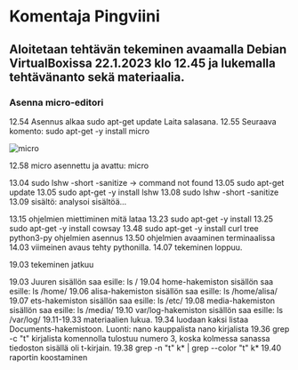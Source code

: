 
# Komentaja Pingviini

## Aloitetaan tehtävän tekeminen avaamalla Debian VirtualBoxissa 22.1.2023 klo 12.45 ja lukemalla tehtävänanto sekä materiaalia.

### Asenna micro-editori

12.54 Asennus alkaa
	sudo apt-get update
  Laita salasana.
12.55 Seuraava komento:
	sudo apt-get -y install micro


![micro](https://user-images.githubusercontent.com/112398757/213931451-6504fa74-dd3a-487e-9b12-ad2decee7c99.JPG)


12.58 micro asennettu ja avattu: micro <tiedoston nimi>
 
  
13.04 sudo lshw -short -sanitize -> command not found
13.05 sudo apt-get update
13.05 sudo apt-get -y install lshw
13.08 sudo lshw -short -sanitize
13.09 sisältö: analysoi sisältöä...

13.15 ohjelmien miettiminen mitä lataa
13.23 sudo apt-get -y install <ohjelman nimi> <ohjelman nimi> <ohjelman nimi> 
13.25 sudo apt-get -y install cowsay
13.48 sudo apt-get -y install curl tree python3-py ohjelmien asennus
13.50 ohjelmien avaaminen terminaalissa
14.03 viimeinen avaus tehty pythonilla.
14.07 tekeminen loppuu.

19.03 tekeminen jatkuu

19.03 Juuren sisällön saa esille:
	ls /
19.04 home-hakemiston sisällön saa esille:
	ls /home/
19.06 alisa-hakemiston sisällön saa esille:
	ls /home/alisa/
19.07 ets-hakemiston sisällön saa esille:
	ls /etc/
19.08 media-hakemiston sisällön saa esille:
	ls /media/
19.10 var/log-hakemiston sisällön saa esille:
	ls /var/log/
19.11-19.33 materiaalien lukua.
19.34 luodaan kaksi listaa Documents-hakemistoon. Luonti: nano kauppalista nano kirjalista
19.36 grep -c "t" kirjalista komennolla tulostuu numero 3, koska kolmessa sanassa tiedoston sisällä oli t-kirjain.
19.38 grep -n "t" k* | grep --color "t" k*
19.40 raportin koostaminen


